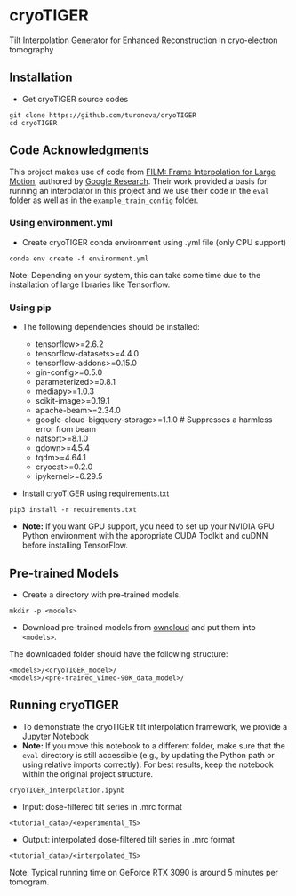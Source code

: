 # cryoTIGER
Tilt Interpolation Generator for Enhanced Reconstruction in cryo-electron tomography

## Installation

*   Get cryoTIGER source codes

```
git clone https://github.com/turonova/cryoTIGER
cd cryoTIGER
```

## Code Acknowledgments

This project makes use of code from [FILM: Frame Interpolation for Large Motion](https://github.com/google-research/frame-interpolation), authored by [Google Research](https://github.com/google-research). Their work provided a basis for running an interpolator in this project and we use their code in the `eval` folder as well as in the `example_train_config` folder.


### Using environment.yml

*   Create cryoTIGER conda environment using .yml file (only CPU support)

```
conda env create -f environment.yml
```

Note: Depending on your system, this can take some time due to the installation of large libraries like Tensorflow.

### Using pip

* The following dependencies should be installed:
    * tensorflow>=2.6.2
    * tensorflow-datasets>=4.4.0
    * tensorflow-addons>=0.15.0
    * gin-config>=0.5.0
    * parameterized>=0.8.1
    * mediapy>=1.0.3
    * scikit-image>=0.19.1
    * apache-beam>=2.34.0
    * google-cloud-bigquery-storage>=1.1.0 # Suppresses a harmless error from beam
    * natsort>=8.1.0
    * gdown>=4.5.4
    * tqdm>=4.64.1
    * cryocat>=0.2.0
    * ipykernel>=6.29.5
 
* Install cryoTIGER using requirements.txt

```
pip3 install -r requirements.txt
```

* **Note:** If you want GPU support, you need to set up your NVIDIA GPU Python environment with the appropriate CUDA Toolkit and cuDNN before installing TensorFlow.


## Pre-trained Models

*   Create a directory with pre-trained models.

```
mkdir -p <models>
```

*   Download pre-trained models from 
    [owncloud](https://oc.biophys.mpg.de/owncloud/s/MFi6Q7rCFYLAqFT)
    and put them into `<models>`.

The downloaded folder should have the following structure:

```
<models>/<cryoTIGER_model>/
<models>/<pre-trained_Vimeo-90K_data_model>/
```

## Running cryoTIGER

*   To demonstrate the cryoTIGER tilt interpolation framework, we provide a Jupyter Notebook
*   **Note:** If you move this notebook to a different folder, make sure that the `eval` directory is still accessible (e.g., by updating the Python path or using relative imports correctly). For best results, keep the notebook within the original project structure.


```
cryoTIGER_interpolation.ipynb
```

* Input: dose-filtered tilt series in .mrc format
```
<tutorial_data>/<experimental_TS>
```
* Output: interpolated dose-filtered tilt series in .mrc format
```
<tutorial_data>/<interpolated_TS>
```

Note: Typical running time on GeForce RTX 3090 is around 5 minutes per tomogram.
